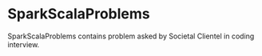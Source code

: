 # SparkScalaProblems
SparkScalaProblems contains problem asked by Societal Clientel in coding interview.
